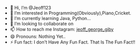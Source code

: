 - 👋 Hi, I’m @Jeoff123
- 👀 I’m interested in Programming(Obviously),Piano,Cricket.
- 🌱 I’m currently learning Java, Python...
- 💞️ I’m looking to collaborate on 
- 📫 How to reach me Instagram:
[jeoff_george_giby](https://www.instagram.com/jeoff_george_giby/)
- 😄 Pronouns: Nothing Yet..
- ⚡ Fun fact: I don't Have Any Fun Fact. That Is The Fun Fact!!

<!---
Jeoff123/Jeoff123 is a ✨ special ✨ repository because its `README.md` (this file) appears on your GitHub profile.
You can click the Preview link to take a look at your changes.
--->
